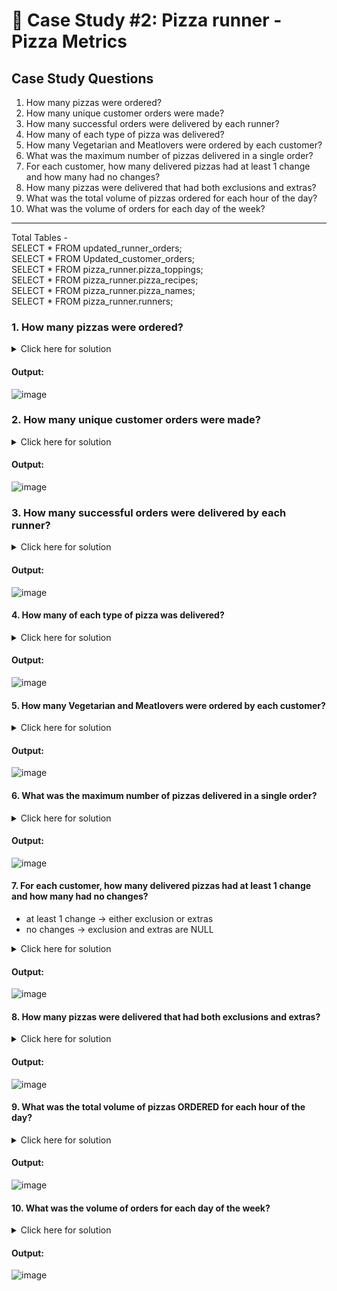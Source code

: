 # :pizza: Case Study #2: Pizza runner - Pizza Metrics

## Case Study Questions

1. How many pizzas were ordered?
2. How many unique customer orders were made?
3. How many successful orders were delivered by each runner?
4. How many of each type of pizza was delivered?
5. How many Vegetarian and Meatlovers were ordered by each customer?
6. What was the maximum number of pizzas delivered in a single order?
7. For each customer, how many delivered pizzas had at least 1 change and how many had no changes?
8. How many pizzas were delivered that had both exclusions and extras?
9. What was the total volume of pizzas ordered for each hour of the day?
10. What was the volume of orders for each day of the week?

***
Total Tables -    
SELECT * FROM  updated_runner_orders;   
SELECT * FROM  Updated_customer_orders;   
SELECT * FROM pizza_runner.pizza_toppings;   
SELECT * FROM pizza_runner.pizza_recipes;   
SELECT * FROM pizza_runner.pizza_names;   
SELECT * FROM  pizza_runner.runners;

###  1. How many pizzas were ordered?
<details>
  <summary>Click here for solution</summary>
  
```sql
  select count(pizza_id) as pizza_count from Updated_customer_orders;
```
</details>

#### Output:
![image](https://user-images.githubusercontent.com/120770473/236623764-037c342f-f9ec-433b-bef9-c79426f880de.png)

###  2. How many unique customer orders were made?
<details>
  <summary>Click here for solution</summary>
  
```sql
select count(distinct order_id) as order_count from Updated_customer_orders;  
```
</details>

#### Output:
![image](https://user-images.githubusercontent.com/120770473/236623790-e401b7c5-c956-4b20-90d3-74649db8738d.png)

### 3. How many successful orders were delivered by each runner?
<details>
  <summary>Click here for solution</summary>
  
```sql
SELECT
  runner_id,
  COUNT(order_id) [Successful Order]
FROM updated_runner_orders
WHERE cancellation IS NULL
OR cancellation NOT IN ('Restaurant Cancellation', 'Customer Cancellation')
GROUP BY runner_id
ORDER BY 2 DESC;  
```
</details>

#### Output:
![image](https://user-images.githubusercontent.com/120770473/236623849-11c3fa59-dd6e-47be-b8e4-d44425eb0421.png)

#### 4. How many of each type of pizza was delivered?
<details>
  <summary>Click here for solution</summary>
  
```sql
 SELECT
  p.pizza_name,
  Pizza_count
FROM (SELECT
  c.pizza_id,
  COUNT(r.order_id) AS Pizza_count
FROM updated_runner_orders r
JOIN Updated_customer_orders c
  ON r.order_id = c.order_id
WHERE cancellation IS NULL
OR cancellation NOT IN ('Restaurant Cancellation', 'Customer Cancellation')
GROUP BY c.pizza_id) k
INNER JOIN pizza_runner.[pizza_names] p
  ON k.pizza_id = p.pizza_id; 
```
</details>

#### Output:
![image](https://user-images.githubusercontent.com/120770473/236623909-7dc585d2-23d1-4bfe-818c-5a0b25c33cf0.png)

#### 5. How many Vegetarian and Meatlovers were ordered by each customer?
<details>
  <summary>Click here for solution</summary>
  
```sql
 SELECT
  customer_id,
  SUM(CASE
    WHEN pizza_id = 1 THEN 1
    ELSE 0
  END) AS Orderby_Meatlovers,
  SUM(CASE
    WHEN pizza_id = 2 THEN 1
    ELSE 0
  END) AS Orderby_Vegetarian
FROM Updated_customer_orders
GROUP BY customer_id; 
```
</details>

#### Output:
![image](https://user-images.githubusercontent.com/120770473/236624294-e6ea617b-8705-49ac-9586-e50dad1edf1f.png)

#### 6. What was the maximum number of pizzas delivered in a single order?
<details>
  <summary>Click here for solution</summary>
  
```sql
SELECT
  order_id, pizza_count AS max_count_delivered_pizza
FROM (SELECT top 1
  r.order_id,
  COUNT(c.pizza_id) AS pizza_count
FROM updated_runner_orders r
JOIN Updated_customer_orders c
  ON r.order_id = c.order_id
WHERE cancellation IS NULL
OR cancellation NOT IN ('Restaurant Cancellation', 'Customer Cancellation')
GROUP BY r.order_id
ORDER BY pizza_count desc) k;
```
</details>

#### Output:
![image](https://user-images.githubusercontent.com/120770473/236624380-5db1af42-d49f-4fac-b7d8-c4de70fb75ae.png)

#### 7. For each customer, how many delivered pizzas had at least 1 change and how many had no changes?
- at least 1 change -> either exclusion or extras 
- no changes -> exclusion and extras are NULL
<details>
  <summary>Click here for solution</summary>
  
```sql
SELECT
  c.customer_id,
  SUM(CASE WHEN c.exclusions <> ' ' OR
      c.extras <> ' ' THEN 1 ELSE 0 END) AS Changes,
  SUM(CASE WHEN c.exclusions = ' ' OR
      c.extras = ' ' THEN 1 ELSE 0 END) AS No_changes
FROM updated_runner_orders r
INNER JOIN Updated_customer_orders c
  ON r.order_id = c.order_id
WHERE r.cancellation IS NULL
OR r.cancellation NOT IN ('Restaurant Cancellation', 'Customer Cancellation')
GROUP BY c.customer_id
ORDER BY c.customer_id;
```
</details>

#### Output:
![image](https://user-images.githubusercontent.com/120770473/236624826-0f5a3882-e088-417c-a24f-abcd8021ccfe.png)

#### 8. How many pizzas were delivered that had both exclusions and extras?
<details>
  <summary>Click here for solution</summary>
  
```sql
 SELECT
  customer_id,
  SUM(CASE WHEN c.exclusions <> ' ' AND
      c.extras <> ' ' THEN 1 ELSE 0 END) AS both_change_in_pizza
FROM updated_runner_orders r
INNER JOIN Updated_customer_orders c
  ON r.order_id = c.order_id
WHERE r.cancellation IS NULL
OR r.cancellation NOT IN ('Restaurant Cancellation', 'Customer Cancellation')
GROUP BY customer_id
ORDER BY Customer_id
; 
```
</details>

#### Output:
![image](https://user-images.githubusercontent.com/120770473/236624986-80cceae4-9e5b-4962-a6d1-564adec655d4.png)

#### 9. What was the total volume of pizzas ORDERED for each hour of the day?
<details>
  <summary>Click here for solution</summary>
  
```sql
SELECT
  DATEPART(HOUR, order_time) AS Hour,
  COUNT(1) AS Pizza_Ordered_Count,
  ROUND(100 * COUNT(order_id) / SUM(COUNT(order_id)) OVER (), 2) AS 'Volume of pizzas ordered'
FROM Updated_customer_orders
WHERE order_time IS NOT NULL
GROUP BY DATEPART(HOUR, order_time)
ORDER BY 1;  
```
</details>

#### Output:
![image](https://user-images.githubusercontent.com/120770473/236625238-05630624-73fb-4b57-b545-e0bd327ad9d1.png)

#### 10. What was the volume of orders for each day of the week?
<details>
  <summary>Click here for solution</summary>
  
```sql
SELECT
  DATENAME(dw, order_time) AS Day_of_Week,
  COUNT(1) AS Pizza_Ordered_Count,
  ROUND(100 * COUNT(order_id) / SUM(COUNT(order_id)) OVER (), 2) AS 'Volume of pizzas ordered'
FROM Updated_customer_orders
GROUP BY DATENAME(dw, order_time)
ORDER BY 2 DESC;  
```
</details>

#### Output:
![image](https://user-images.githubusercontent.com/120770473/236625466-1ac29973-64bf-44e8-8cc1-ac7b8f792ebb.png)

